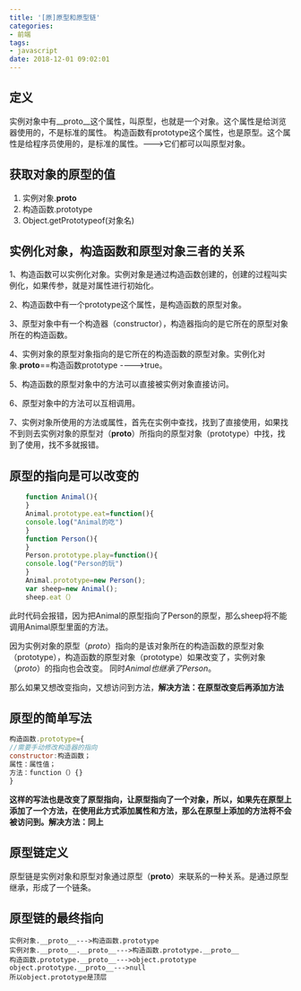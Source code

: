 ```yaml
---
title: '[原]原型和原型链'
categories:
- 前端
tags:
- javascript
date: 2018-12-01 09:02:01
---
```


## 定义

实例对象中有__proto__这个属性，叫原型，也就是一个对象。这个属性是给浏览器使用的，不是标准的属性。
构造函数有prototype这个属性，也是原型。这个属性是给程序员使用的，是标准的属性。--->它们都可以叫原型对象。

## 获取对象的原型的值

 1. 实例对象.__proto__
 2. 构造函数.prototype
 3. Object.getPrototypeof(对象名)

## 实例化对象，构造函数和原型对象三者的关系
1、构造函数可以实例化对象。实例对象是通过构造函数创建的，创建的过程叫实例化，如果传参，就是对属性进行初始化。

2、构造函数中有一个prototype这个属性，是构造函数的原型对象。

3、原型对象中有一个构造器（constructor），构造器指向的是它所在的原型对象所在的构造函数。

4、实例对象的原型对象指向的是它所在的构造函数的原型对象。实例化对象.__proto__==构造函数prototype ---->true。

5、构造函数的原型对象中的方法可以直接被实例对象直接访问。

6、原型对象中的方法可以互相调用。

7、实例对象所使用的方法或属性，首先在实例中查找，找到了直接使用，如果找不到则去实例对象的原型对（__proto__）所指向的原型对象（prototype）中找，找到了使用，找不多就报错。


## 原型的指向是可以改变的

```javascript
    function Animal(){
    }
    Animal.prototype.eat=function(){
    console.log("Animal的吃")
    }
    function Person(){
    }
    Person.prototype.play=function(){
    console.log("Person的玩")
    }
    Animal.prototype=new Person();
    var sheep=new Animal();
    sheep.eat（）
```
此时代码会报错，因为把Animal的原型指向了Person的原型，那么sheep将不能调用Animal原型里面的方法。

因为实例对象的原型（_proto_）指向的是该对象所在的构造函数的原型对象（prototype），构造函数的原型对象（prototype）如果改变了，实例对象（_proto_）的指向也会改变。
同时*Animal也继承了Person*。

那么如果又想改变指向，又想访问到方法，**解决方法：在原型改变后再添加方法**


## 原型的简单写法

```javascript
构造函数.prototype={
//需要手动修改构造器的指向
constructor:构造函数；
属性：属性值；
方法：function（）{}
}
```
**这样的写法也是改变了原型指向，让原型指向了一个对象，所以，如果先在原型上添加了一个方法，在使用此方式添加属性和方法，那么在原型上添加的方法将不会被访问到。解决方法：同上**

## 原型链定义

原型链是实例对象和原型对象通过原型（__proto__）来联系的一种关系。是通过原型继承，形成了一个链条。

## 原型链的最终指向

```
实例对象.__proto__--->构造函数.prototype
实例对象.__proto__.__proto__--->构造函数.prototype.__proto__
构造函数.prototype.__proto__--->object.prototype
object.prototype.__proto__--->null
所以object.prototype是顶层
```




